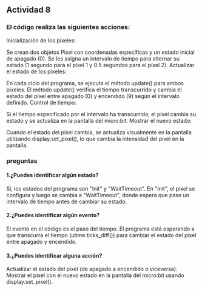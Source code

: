 ## Actividad 8 

### El código realiza las siguientes acciones:

Inicialización de los píxeles:

Se crean dos objetos Pixel con coordenadas específicas y un estado inicial de apagado (0).
Se les asigna un intervalo de tiempo para alternar su estado (1 segundo para el píxel 1 y 0.5 segundos para el píxel 2).
Actualizar el estado de los píxeles:

En cada ciclo del programa, se ejecuta el método update() para ambos píxeles.
El método update() verifica el tiempo transcurrido y cambia el estado del píxel entre apagado (0) y encendido (9) según el intervalo definido.
Control de tiempo:

Si el tiempo especificado por el intervalo ha transcurrido, el píxel cambia su estado y se actualiza en la pantalla del micro:bit.
Mostrar el nuevo estado:

Cuando el estado del píxel cambia, se actualiza visualmente en la pantalla utilizando display.set_pixel(), lo que cambia la intensidad del píxel en la pantalla.
### preguntas
#### 1.¿Puedes identificar algún estado?
Sí, los estados del programa son "Init" y "WaitTimeout". En "Init", el píxel se configura y luego se cambia a "WaitTimeout", donde espera que pase un intervalo de tiempo antes de cambiar su estado.

#### 2.¿Puedes identificar algún evento?
El evento en el código es el paso del tiempo. El programa está esperando a que transcurra el tiempo (utime.ticks_diff()) para cambiar el estado del píxel entre apagado y encendido.

#### 3.¿Puedes identificar alguna acción? 

Actualizar el estado del píxel (de apagado a encendido o viceversa).
Mostrar el píxel con el nuevo estado en la pantalla del micro:bit usando display.set_pixel().
